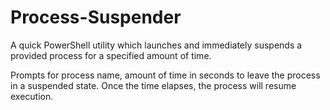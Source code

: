 # Process-Suspender
A quick PowerShell utility which launches and immediately suspends a provided process for a specified amount of time.

Prompts for process name, amount of time in seconds to leave the process in a suspended state. Once the time elapses, the process will resume execution.
